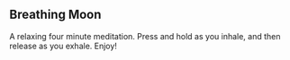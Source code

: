 ## Breathing Moon

A relaxing four minute meditation. Press and hold as you inhale, and then release as you exhale. Enjoy!
